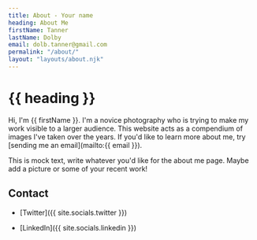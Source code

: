 ```yaml
---
title: About - Your name
heading: About Me
firstName: Tanner
lastName: Dolby
email: dolb.tanner@gmail.com
permalink: "/about/"
layout: "layouts/about.njk"
---
```


# {{ heading }}

Hi, I'm {{ firstName }}. I'm a novice photography who is trying to make my work visible to a larger audience. This website acts as a compendium of images I've taken over the years. If you'd like to learn more about me, try [sending me an email](mailto:{{ email }}). 

This is mock text, write whatever you'd like for the about me page. Maybe add a picture or some of your recent work!

## Contact

- [Twitter]({{ site.socials.twitter }})

- [LinkedIn]({{ site.socials.linkedin }})
